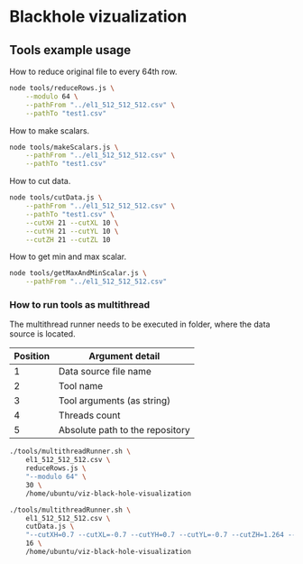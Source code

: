 # Blackhole vizualization

## Tools example usage

How to reduce original file to every 64th row.

```bash
node tools/reduceRows.js \
	--modulo 64 \
	--pathFrom "../el1_512_512_512.csv" \
	--pathTo "test1.csv"
```

How to make scalars.

```bash
node tools/makeScalars.js \
	--pathFrom "../el1_512_512_512.csv" \
	--pathTo "test1.csv"
```

How to cut data.

```bash
node tools/cutData.js \
	--pathFrom "../el1_512_512_512.csv" \
	--pathTo "test1.csv" \
	--cutXH 21 --cutXL 10 \
	--cutYH 21 --cutYL 10 \
	--cutZH 21 --cutZL 10
```

How to get min and max scalar.


```bash
node tools/getMaxAndMinScalar.js \
	--pathFrom "../el1_512_512_512.csv"
```

### How to run tools as multithread

The multithread runner needs to be executed in folder, where the data source is located.

| Position | Argument detail                 |
|----------|---------------------------------|
| 1        | Data source file name           |
| 2        | Tool name                       |
| 3        | Tool arguments (as string)      |
| 4        | Threads count                   |
| 5        | Absolute path to the repository |

```bash
./tools/multithreadRunner.sh \
	el1_512_512_512.csv \
	reduceRows.js \
	"--modulo 64" \
	30 \
	/home/ubuntu/viz-black-hole-visualization
```

```bash
./tools/multithreadRunner.sh \
	el1_512_512_512.csv \
	cutData.js \
	"--cutXH=0.7 --cutXL=-0.7 --cutYH=0.7 --cutYL=-0.7 --cutZH=1.264 --cutZL=0.969" \
	16 \
	/home/ubuntu/viz-black-hole-visualization
```
